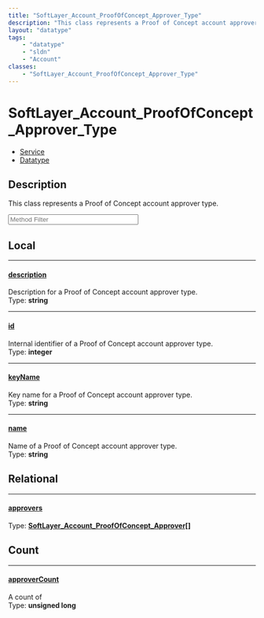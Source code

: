 ```yaml
---
title: "SoftLayer_Account_ProofOfConcept_Approver_Type"
description: "This class represents a Proof of Concept account approver type."
layout: "datatype"
tags:
    - "datatype"
    - "sldn"
    - "Account"
classes:
    - "SoftLayer_Account_ProofOfConcept_Approver_Type"
---
```


# SoftLayer_Account_ProofOfConcept_Approver_Type
<div id='service-datatype'>
    <ul id='sldn-reference-tabs'>
    <li id='service'> <a href='/reference/services/SoftLayer_Account_ProofOfConcept_Approver_Type' >Service</a></li>    <li id='datatype'> <a href='/reference/datatypes/SoftLayer_Account_ProofOfConcept_Approver_Type' >Datatype</a></li>
    </ul>
</div>

## Description 
This class represents a Proof of Concept account approver type. 





<!-- Service Filer BEGIN -->
<div class="view-filters">
        <div class="clearfix">
            <div class="search-input-box">
                <input placeholder="Method Filter" onkeyup="titleSearch(inputId='prop-input', divId='properties', elementClass='prop-row')" 
                    type="text" id="prop-input" value="" size="30" maxlength="128" class="form-text">
            </div>
        </div>
</div>
<!-- Service Filer END -->

<div id="properties" class="content">
<div id="localProperties" class="prop-content" >

## Local
-----
[description]: #description
#### [description]
Description for a Proof of Concept account approver type.  
<span class="type-label">Type: </span>**string**

-----
[id]: #id
#### [id]
Internal identifier of a Proof of Concept account approver type.  
<span class="type-label">Type: </span>**integer**

-----
[keyName]: #keyname
#### [keyName]
Key name for a Proof of Concept account approver type.  
<span class="type-label">Type: </span>**string**

-----
[name]: #name
#### [name]
Name of a Proof of Concept account approver type.  
<span class="type-label">Type: </span>**string**

</div>
<!-- LOCAL PROPERTY END -->

<div id="relationalProperties"  class="prop-content" >

## Relational
-----
[approvers]: #approvers
#### [approvers]
  
<span class="type-label">Type: </span>**<a href='/reference/datatypes/SoftLayer_Account_ProofOfConcept_Approver'>SoftLayer_Account_ProofOfConcept_Approver[] </a>**


## Count

-----
[approverCount]: #approvercount
#### [approverCount]
A count of    
<span class="type-label">Type: </span>**unsigned long**

</div>


